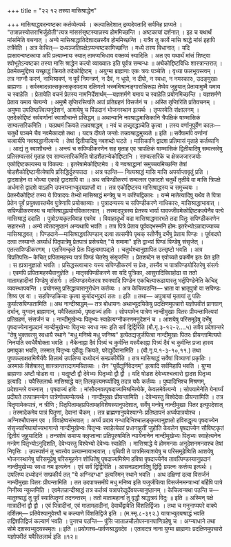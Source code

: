 +++
title = "२२ १२ तस्या मासिश्राद्धेन"

+++
मासिश्राद्धवदन्वष्टका कर्तव्येत्यर्थः ।
कल्पातिदेशात् द्रव्यदेवतादि सर्वमिह प्राप्यते ।
"तत्रान्नस्योत्तराभिर्जुहोती"त्यत्र मांससंसृष्टस्यान्नस्य होममिच्छन्ति ।
अष्टकायां दर्शनात् ।
इह च यथार्थं मांसमिति वचनात् ।
अन्ये मासिश्राद्धातिदेशादन्नस्यैव होममिच्छन्ति ।
यत्रैव तु कार्ये मासि श्राद्धे मांसं इहापि तत्रैवेति ।
अत्र केचित्— दध्यञ्जलिपक्षेऽप्यन्वष्टकामिच्छन्ति ।
मध्ये तस्य विधानात् ।
यदि ह्यसावन्वष्टकाया अपि प्रत्याम्नायः स्यात् तामप्यभिधाय वक्तव्यं स्यादिति ।
अत एव यथार्थं मांसं शिष्ट्वा श्वोभूतेऽन्वष्टका तस्या मासि श्राद्धेन कल्पो व्याख्यातः इति पूर्वत्र सम्बन्धः ॥
अथैकोद्दिष्टविधिः शास्त्रान्तरात् ।
प्रेतमेकमुद्दिश्य यच्छ्राद्धं क्रियते तदेकोद्दिष्टम् ।
अयुग्मा ब्राह्मणाः एकः त्रयः पञ्चेति ।
वृध्या फलभूयस्त्वम् ।
तत्र नाग्नौ करणं, नाभिश्रावणं, न पूर्वं निमन्त्रणं, न दैवं, न धूपो, न दीपो, न स्वधा, न नमस्कारः, उदङ्मुखाः ब्राह्मणाः ।
सर्वस्मादन्नात्सकृत्सकृदवदाय दक्षिणतो भस्ममिश्रानङ्गारान्निरूह्य तेष्वेव जुहुयात् प्रेतायामुष्मै यमाय च स्वाहेति ।
प्रेतायेति वचनं प्रेतस्य नामनिर्देशार्थम्—यज्ञशर्मणे यमाय च स्वाहेति प्रयोगमिच्छन्ति ।
यज्ञशर्मणे प्रेताय यमाय चेत्यन्ये ।
अमुष्मै तृप्तिरस्त्विति अपां प्रतिग्रहणं विसर्जनं च । अस्ति तृप्तिरिति प्रतिवचनम् ।
अमुष्मा उपतिष्ठत्वित्यनुदेशनं, आशयेषु च पिंडदानं भोजनस्थान इत्यर्थः ।
तृप्यस्वेति संक्षालनम् ।
एतदेकोद्दिष्टं सर्ववर्णानां स्वाशौचान्ते प्रसिद्धम् ॥
अथान्यानि नवश्राद्धमासिकानि त्रैपक्षिकं षाण्मासिकं साम्वत्सरिकमिति ।
यत्प्रथमं क्रियते तन्नवश्राद्धम् ।
नवं च तच्छ्राद्धञ्चेति कृत्वा ।
तस्य वर्णानुपूर्वेण कालः—
चतुर्थे पञ्चमे चैव नवमैकादशे तथा ।
यदत्र दीयते जन्तोः तन्नवश्राद्धमुच्यते ॥
इति ॥
सर्वेषामपि वर्णानां चत्वार्यपि नवश्राद्धानीत्यन्ये ।
तेषां द्वितीयादिषु नवशब्दो घटते ।
मासिकानि द्वादश प्रतिमासं मृताहे कर्तव्यानि ।
आद्यं तु स्वाशौचन्ते ।
अन्त्यं च सपिण्डीकरणेन सह मृताह एव त्रापक्षिकं षाण्मासिकं द्वितीयादिषु सम्वत्सरेषु प्रतिसम्वत्सरं मृताह एव साम्वत्सरिकमिति षोडशैतान्येकोद्दिष्टानि ।
साम्वत्सरिके च क्षेत्रजजारजयोः एकोद्दिष्टकल्पस्य च विकल्पः ।
इतरेषामेकोद्दिष्टमेव ।
ये नवश्राद्धानां समुच्चयमिच्छन्ति तेषां षोडशैकोद्दिष्टानीत्येषापि प्रसिद्धिर्दुरुपपादा ।
अत्र पठन्ति—
नित्यश्राद्धं मासि मासि अपर्याप्तावृतुं प्रति ।
द्वादशाहेन वा भोज्या एकाहे द्वादशापि वा ॥
अथ सपिण्डीकरणं सम्वत्सर एकादशे चतुर्थे तृतीये वा मासि त्रिपक्षे अर्धमासे द्वादशे वाऽहनि उपनयनाभ्युदयप्राप्तौ वा ।
तत्र एकोद्दिष्टस्य मासिश्राद्धस्य च समुच्चयः ।
प्रेतस्यैकोद्दिष्टं तस्य ये पित्रादयः तेभ्यो मासिश्राद्धं मन्त्रेषु च न कश्चिद्विकारः ।
यन्मे मातेत्यादिषु यथैव ते पित्रा प्रेतेन पूर्वं प्रयुक्तास्तथैव पुत्रेणापि प्रयोक्तव्याः ।
पुत्रादन्यस्य च सपिण्डीकरणे नाधिकारः, मासिश्राद्धाभावात् ।
सपिण्डीकरणस्य च मासिश्राद्धप्रयोगविकारत्वात् ।
तस्मादपुत्रस्य प्रेतस्य भार्या यावज्जीवमेकोद्दिष्टकल्पेनैव पत्ये मासिश्राद्धं ददाति ।
पुत्रोऽप्यकृतविवाह एवमेव ।
विवाहादूर्ध्वं यदा मासिश्राद्धमारभते तदा पितुः सपिण्डीकरणेन सहारभते ।
अन्ये त्वेतदनुष्ठानं अन्यथापि भवति ।
तत्र पित्रे प्रेताय पूर्ववद्भस्मनि होमः इतरेभ्योऽन्नादाज्याच्च मासिश्राद्धवत् ।
पिण्डदाने—मासिश्राद्धवत्पिण्डान् दत्वा तत्समीपे पृथक् स्तीर्णेषु दर्भेषु प्रेताय पिण्डः ।
पूर्ववदपो दत्वा तस्यान्ते अर्घ्यार्धं पितृपात्रेषु प्रेतपात्रं प्रसेचयेत् "ये समामा" इति द्वाभ्यां पिण्डं पिण्डेषु संसृजेत् ।
एतत्सपिण्डीकरणम् ।
एतस्मिन्कृते प्रेतः पितृत्वमापद्यते ।
चतुर्थश्चानुज्ञापित उत्सृष्टो भवति ।
अत्र विप्रतिपत्तिः– केचित् प्रपितामहस्य पात्रं पिण्डं चेतरेषु संसृजन्ति ।
प्रेतशब्देन स एवोच्यते प्रकर्षेण इतः प्रेत इति ।
स ह्यत्रानुज्ञातो भवति ।
प्रसिद्धस्त्वाचारः यस्य सपिण्डीकरणं स प्रेतः, तस्यैव च पात्रपिण्डयोरितरेषु संसर्गः ।
एवमपि प्रपितामहस्यैवानुज्ञेति ।
मातृसपिण्डीकरणे सा यदि पुत्रिका, आसुरादिविवाहोढा वा ततो मातामहादीनां पिण्डेषु संसर्गः ।
तत्पिण्डस्येतरत्र श्वऱ्श्वादि पिण्डेन एकचित्यारूढायास्तु भर्तृपिण्डेनेति केचिद् व्यवस्थापयन्ति ।
प्रयोगस्तु प्रसिद्धाचारानुरोधेन कर्तव्यः ।
अत्र केचित्पठन्ति—
भ्राता वा भ्रातृपुत्रो वा सपिण्डः शिष्य एव वा ।
सहपिण्डक्रियाः कृत्वा कुर्यादभ्युदयं ततः ॥
इति ॥
तथा—
अपुत्रायां मृतायां तु पतिः कुर्यात्सपिण्डतामिति ॥
अथ नान्दीश्राद्धम्— तत्र बोधायनः अथाभ्युदयिकेषु प्रदक्षिणमुपचारो यज्ञोपवीतं प्रागग्रान् दर्भान्, युग्मान् ब्राह्मणान्, यवैस्तिलार्थः, पृषदाज्यं हविः ।
सोपयामेन पात्रेण नान्दीमुखाः पितरः प्रीयन्तामित्यपां प्रतिग्रहणं, संसर्जनं च ।
नान्दीमुखेभ्यः पितृभ्यः स्वाहेत्यग्नौकरणमनुदेशनं च ।
आशयेषु परिसमूढेषु दर्भेषु पृषदाज्येनानुप्रदानं नान्दीमुखेभ्यः पितृभ्यः स्वधा नमः इति सर्वं द्विर्द्विरिति (बौ.गृ.३-१२-२....५)
तत्रैव प्रदेशान्तरे "तेषु भुक्तवत्सु स्वधायै स्थाने "मधु मनिष्ये मधु जनिष्य" इत्येतद्यजुर्जपित्वा नान्दीमुखाः पितरः प्रीयन्तामित्यपो निनयति स्वधैवैषोक्ता भवति ।
नैकेनाह्ना दैवं पित्र्यं च कुर्वन्ति यस्यैकाह्ना पित्र्यं दैवं च कुर्वन्ति प्रजा हास्य प्रमायुका भवति, तस्मात् पितृभ्यः पूर्वेद्युः क्रियते, परेद्युर्देवानामिति ।
(बौ.गृ.प.१-३-१०,११.) तथा पुष्पफलाक्षतमिश्रैर्यवैः तिलार्थ उपलिप्य दध्योदनं समप्रकीर्येति ।
तत्र मासिश्राद्धं सर्वेषां पित्र्याणां प्रकृतिः ।
अस्माकं विशेषास्तु शास्त्रान्तरादागमयितव्याः ।
तेन "पूर्वेद्युर्निवेदनम्" इत्यादि सर्वमिहापि भवति ।
युग्मा ब्राह्मणाः अष्टौ षोडश वा ।
यद्युष्टौ द्वौ देवेभ्यः पितृभ्यो द्वौ द्वौ ।
यदि षोडश देवेभ्यश्चत्वारो द्वादश पितृभ्य इत्यादि ।
यवैस्तिलार्थः मासिश्राद्धे यत् तिलकृत्यमर्घ्यादिषु तदत्र यवैः कर्तव्यः ।
पुष्पादिभिश्च मिश्रणम्, प्रदेशान्तरे वचनात् ।
पृषदाज्यं हविः ।
मांसौदनवत्पृषदाज्यमिश्रमित्येके, केवलमेवेत्यन्ये ।
सोपयामेनेति येनार्घ्यं प्रदीयते तत्पात्रमन्येन पात्रेणोपयम्येत्यर्थः ।
नान्दीमुखाः प्रीयन्तामिति । देवेभ्यस्तु विश्वेदेवाः प्रीयन्तामिति ।
तत्र पितॄणामेकपात्रं, न त्रीणि ; पितृपितामहप्रपितामहविशेषस्यानुपदेशात्, सर्वेषु मन्त्रेषु नान्दीमुखाः पितर इत्युपदेशात् ।
तस्मादेकमेव पात्रं पितॄणां, देवानां चैकम् ।
तत्र ब्राह्मणानुपवेश्याग्नेः प्रतिष्ठापनं अर्घ्यपात्रयोश्च ।
अग्निश्चौपासन एव ।
विवाहेष्वसंभवात् ।
अर्घ्यं प्रदाय गन्धादिभिश्चालङ्कृत्यानुज्ञातो हविरुद्धृत्य पृषदाज्येन संसृज्याभिघार्याज्यभागान्ते नान्दीमुखेभ्यः पितृभ्यः स्वाहेत्येकां प्रधानाहुतीं जुहोति केवलेन पृषदाज्येन सौविष्टकृतं द्वितीयं जुहुयादिति ।
तन्त्रशेषं समाप्य क्लृप्तान्वा प्रतिपूरुषमिति न्यायेनानेन नान्दीमुखेभ्यः पितृभ्यः स्वाहेत्यनेन मन्त्रेण पितृभ्योऽनुदिशति, देवेभ्यस्तु विश्वेभ्यो देवेभ्यः स्वाहेति ।
मासिश्राद्धे ये होममन्त्राः
अनुदेशनमन्त्राश्च तेषां निवृत्तिः ।
उपस्पर्शनं तु भवत्येव प्रत्याम्नायाभावात् ।
पृथिवी ते पात्रमित्याशयेषु च परिसमूढेष्विति आशयेषु भोजनस्थानेषु परिसमूढेषु परिसमूहनेन शोधितेषु पृषदाज्यमिश्रेण हविषा पृषदाज्येनैव तावत्पिण्डस्यानुप्रदानं नान्दीमुखेभ्यः स्वधा नम इत्यनेन ।
एवं सर्वं द्विर्द्विरिति ।
आसनप्रदानादिषु द्विर्द्विः प्रयत्नः कर्त्तव्य इत्यर्थः ।
उपलिप्य दध्योदनं सम्प्रकीर्य तत् "ये अग्निदग्धा" इत्यस्मिन् स्थाने भवति ।
अथ दक्षिणां दत्वा विसर्जनं नान्दीमुखाः पितरः प्रीयन्तामिति ।
तत उदपात्रसमीपे मधु मनिष्य इति यजुर्जपित्वा विसर्जनमन्त्राभ्यां बर्हिषि पात्रे निनीय्य न्युब्जमिति ।
एवमेतन्नान्दीश्राद्धं तत्र कर्तव्यं यत्रापरेद्युर्देवयज्यानुष्ठानम् ।
केचित्वन्यथा पठन्ति च—
मातुश्श्राद्धं तु पूर्वं स्यात्पितॄणां तदनन्तरम् ।
ततो मातामहानां तु वृद्धौ श्राद्धत्रयं विदुः ॥
इति ॥
अस्मिन् पक्षे मात्रादीनां द्वौ द्वौ ।
एवं पित्रादीनां, एवं मातामहादीनां, देवार्थेद्वावेति विंशतिर्द्विजाः ।
तथा च मनुनाप्यपरे वाक्ये दर्शितम्—
प्रतिवेश्यानुवेश्यौ च कल्याणे विंशतिद्विजे इति ।
(म.स्मृ.८-३९२.)
यात्राभ्युदयश्राद्धं भवति तद्विंशतिद्विजं कल्याणं भवति ।
पुनश्च पठन्ति—
पुंसि जातान्नचौलोपस्नानपाणिग्रहेषु च ।
अग्न्याधाने तथा सोमे दशस्वभ्युदयस्स्मृतः ॥
इति ॥
प्रयोगश्च–पार्वणश्राद्धवदेव ।
एतावदत्र नाना युग्मा ब्राह्मणाः प्रदक्षिणमुपचारो यज्ञोपवीतं यवैस्तिलार्थ इति ॥१२॥
